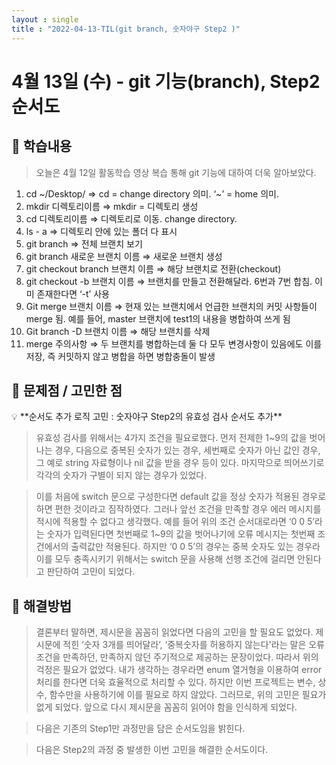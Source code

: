 ```yaml
---
layout : single
title : "2022-04-13-TIL(git branch, 숫자야구 Step2 )"
---
```


# 4월 13일 (수) - git 기능(branch), Step2 순서도

## 🐣 학습내용

> 오늘은 4월 12일 활동학습 영상 복습 통해 git 기능에 대하여 더욱 알아보았다.
> 
1. cd ~/Desktop/  ⇒ cd = change directory 의미. ‘~’ = home 의미.
2. mkdir 디렉토리이름 ⇒ mkdir = 디렉토리 생성
3. cd 디렉토리이름 ⇒ 디렉토리로 이동. change directory.
4. ls - a ⇒ 디렉토리 안에 있는 폴더 다 표시
5. git branch ⇒ 전체 브랜치 보기
6. git branch 새로운 브랜치 이름 ⇒ 새로운 브랜치 생성
7. git checkout branch 브랜치 이름 ⇒ 해당 브랜치로 전환(checkout)
8. git checkout -b 브랜치 이름 ⇒ 브랜치를 만들고 전환해달라. 6번과 7번 합침. 이미 존재한다면 ‘-t’ 사용
9. Git merge 브랜치 이름 ⇒ 현재 있는 브랜치에서 언급한 브랜치의 커밋 사항들이 merge 됨. 예를 들어, master 브랜치에 test1의 내용을 병합하여 쓰게 됨
10. Git branch -D 브랜치 이름 ⇒ 해당 브랜치를 삭제
11. merge 주의사항 ⇒ 두 브랜치를 병합하는데 둘 다 모두 변경사항이 있음에도 이를 저장, 즉 커밋하지 않고 병합을 하면 병합충돌이 발생

## 🐥 문제점 / 고민한 점

<aside>
💡 **순서도 추가 로직 고민 : 숫자야구 Step2의 유효성 검사 순서도 추가**

</aside>

> 유효성 검사를 위해서는 4가지 조건을 필요로했다. 먼저 전제한 1~9의 값을 벗어나는 경우, 다음으로 중복된 숫자가 있는 경우, 세번째로 숫자가 아닌 값인 경우, 그 예로 string 자료형이나 nil 값을 받을 경우 등이 있다. 마지막으로 띄어쓰기로 각각의 숫자가 구별이 되지 않는 경우가 있었다.
> 

> 이를 처음에 switch 문으로 구성한다면 default 값을 정상 숫자가 적용된 경우로 하면 편한 것이라고 짐작하였다. 그러나 앞선 조건을 만족할 경우 에러 메시지를 적시에 적용할 수 없다고 생각했다. 예를 들어 위의 조건 순서대로라면 ‘0 0 5’라는 숫자가 입력된다면 첫번째로 1~9의 값을 벗어나기에 오류 메시지는 첫번째 조건에서의 출력값만 적용된다. 하지만 ‘0 0 5’의 경우는 중복 숫자도 있는 경우라 이를 모두 충족시키기 위해서는 switch 문을 사용해 선행 조건에 걸리면 안된다고 판단하여 고민이 되었다.
> 

## 🐓 해결방법

> 결론부터 말하면, 제시문을 꼼꼼히 읽었다면 다음의 고민을 할 필요도 없었다. 제시문에 적힌 ‘숫자 3개를 띄어달라’,  ‘중복숫자를 허용하지 않는다'라는 말은 오류 조건을 만족하던, 만족하지 않던 주기적으로 제공하는 문장이었다. 따라서 위의 걱정은 필요가 없었다. 내가 생각하는 경우라면 enum 열거형을 이용하여 error 처리를 한다면 더욱 효율적으로 처리할 수 있다. 하지만 이번 프로젝트는 변수, 상수, 함수만을 사용하기에 이를 필요로 하지 않았다. 그러므로, 위의 고민은 필요가 없게 되었다. 앞으로 다시 제시문을 꼼꼼히 읽어야 함을 인식하게 되었다.
> 

> 다음은 기존의 Step1만 과정만을 담은 순서도임을 밝힌다.
> 


> 다음은 Step2의 과정 중 발생한 이번 고민을 해결한 순서도이다.
> 

